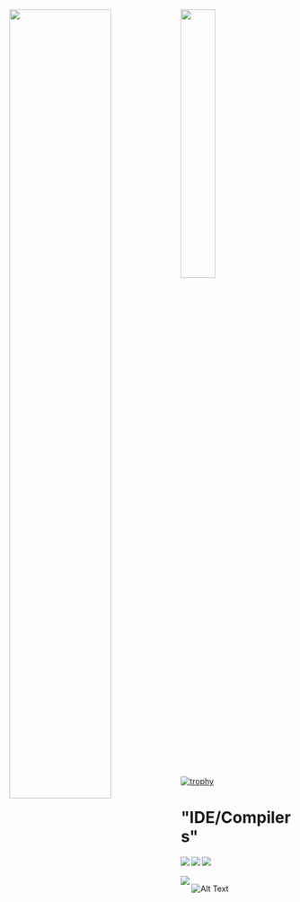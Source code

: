 <!-- ![Anurag's GitHub stats](https://github-readme-stats.vercel.app/api?username=ruturaj-gh&show_icons=true&theme=radical) -->




<img align="left" width=60% src ="https://github-readme-stats.vercel.app/api?username=ruturaj-gh&show_icons=true&theme=radical"/>

<img align="left" width=35% src ="https://github-readme-stats.vercel.app/api/top-langs/?username=ruturaj-gh&exclude_repo=github-readme-stats,ruturaj-gh.github.io)](https://github.com/ruturaj-gh/github-readme-stats"/>

[![trophy](https://github-profile-trophy.vercel.app/?username=ryo-ma&theme=onedark)](https://github.com/ryo-ma/github-profile-trophy)
<h1> "IDE/Compilers"</h1>
<img align="left"  src="https://img.shields.io/badge/Android%20Studio-3DDC84.svg?style=for-the-badge&logo=android-studio&logoColor=black"/>
<img align="left"  src="https://img.shields.io/badge/jupyter-%23FA0F00.svg?style=for-the-badge&logo=jupyter&logoColor=black"/>
<img align="left"  src="https://img.shields.io/badge/Visual%20Studio-5C2D91.svg?style=for-the-badge&logo=visual-studio&logoColor=black"/>


<br></br>
<img align="left"  src="![C++](https://img.shields.io/badge/c++-%2300599C.svg?style=for-the-badge&logo=c%2B%2B&logoColor=black)"/>

![Alt Text](https://c.tenor.com/OMDSFr1PLZcAAAAd/dogix-cheems.gif)

<!-- <h1> Languages</h1>
<img align="left"  src="![C++](https://img.shields.io/badge/c++-%2300599C.svg?style=for-the-badge&logo=c%2B%2B&logoColor=black)"/>
<img align="left"  src="![Java](https://img.shields.io/badge/java-%23ED8B00.svg?style=for-the-badge&logo=java&logoColor=black)"/>
<img align="left"  src="![Kotlin](https://img.shields.io/badge/kotlin-%230095D5.svg?style=for-the-badge&logo=kotlin&logoColor=black)"/>
<img align="left"  src="![Python](https://img.shields.io/badge/python-3670A0?style=for-the-badge&logo=python&logoColor=ffdd54)"/> -->

<!-- 
![GeeksForGeeks](https://img.shields.io/badge/GeeksforGeeks-gray?style=for-the-badge&logo=geeksforgeeks&logoColor=35914c)



![Android Studio](https://img.shields.io/badge/Android%20Studio-3DDC84.svg?style=for-the-badge&logo=android-studio&logoColor=white)


![Jupyter Notebook](https://img.shields.io/badge/jupyter-%23FA0F00.svg?style=for-the-badge&logo=jupyter&logoColor=white)

![Visual Studio](https://img.shields.io/badge/Visual%20Studio-5C2D91.svg?style=for-the-badge&logo=visual-studio&logoColor=white) -->
<!-- 
[![Top Langs](https://github-readme-stats.vercel.app/api/top-langs/?username=ruturaj-gh&exclude_repo=github-readme-stats,ruturaj-gh.github.io)](https://github.com/ruturaj-gh/github-readme-stats)

![Dev.to blog](https://img.shields.io/badge/dev.to-0A0A0A?style=for-the-badge&logo=dev.to&logoColor=white) -->
